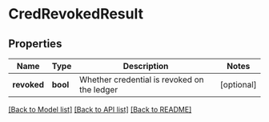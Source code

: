 # CredRevokedResult


## Properties
Name | Type | Description | Notes
------------ | ------------- | ------------- | -------------
**revoked** | **bool** | Whether credential is revoked on the ledger | [optional] 

[[Back to Model list]](../README.md#documentation-for-models) [[Back to API list]](../README.md#documentation-for-api-endpoints) [[Back to README]](../README.md)


